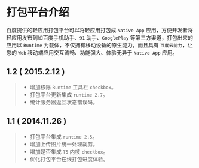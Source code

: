# 打包平台介绍

百度提供的轻应用打包平台可以将轻应用打包成 `Native App` 应用，方便开发者将轻应用发布到如百度手机助手、`91` 助手、`GooglePlay` 等第三方渠道，打包出来的应用以 `Runtime` 为载体，不仅拥有移动设备的原生能力，而且具有 `百度云能力`，让您的 `Web` 移动端应用交互流畅、功能强大、体验无异于 `Native App` 应用。

## 1.2 ( 2015.2.12 )
<!-- <h2 class="" >版本1.2 ( 2015.2.12 )</h2> -->

>* 增加移除 `Runtime` 工具栏 `checkbox`。
>* 打包平台更新集成 `runtime 2.7`。
>* 统计服务器返回状态错误码。

## 1.1 ( 2014.11.26 )
<!-- <h2 class="" >版本1.1 ( 2014.11.26 )</h2> -->
>* 打包平台集成 `runtime 2.5`。
>* 增加上传图片统一处理裁剪。
>* 增加是否集成 `T5` 内核 `checkbox`。
>* 优化打包平台在线打包进度体验。

